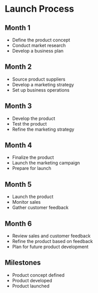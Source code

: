 # Launch Process

## Month 1
- Define the product concept
- Conduct market research
- Develop a business plan

## Month 2
- Source product suppliers
- Develop a marketing strategy
- Set up business operations

## Month 3
- Develop the product
- Test the product
- Refine the marketing strategy

## Month 4
- Finalize the product
- Launch the marketing campaign
- Prepare for launch

## Month 5
- Launch the product
- Monitor sales
- Gather customer feedback

## Month 6
- Review sales and customer feedback
- Refine the product based on feedback
- Plan for future product development

## Milestones
- Product concept defined
- Product developed
- Product launched
